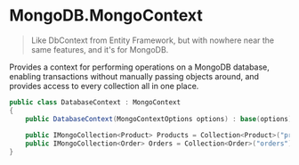 # MongoDB.MongoContext

> Like DbContext from Entity Framework, but with nowhere near the same features, and it's for MongoDB.

Provides a context for performing operations on a MongoDB database, enabling transactions without manually passing
<see cref="IClientSessionHandle"/> objects around, and provides access to every collection all in one place.

```c#
public class DatabaseContext : MongoContext
{
    public DatabaseContext(MongoContextOptions options) : base(options) {}
    
    public IMongoCollection<Product> Products = Collection<Product>("products");
    public IMongoCollection<Order> Orders = Collection<Order>("orders");
}
```
